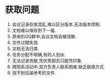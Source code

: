 # 获取问题

1. 会议记录存放混乱,难以区分版本.无法版本控制.
2. 文档难以保存到下一届.
3. 原来的QQ群中,会议文档会被误删.
4. 文件过期失效.
5. 文档无法归类.
7. 任务分配不明确,有的人划水.
8. 无法记录贡献,凭优秀部员只能凭印象.
9. 跨院系活动中,双方负责人联系困难.缺乏联络方式.
10. 找不到往届参考的文件.

